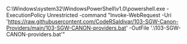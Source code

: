 C:\Windows\system32\WindowsPowerShell\v1.0\powershell.exe -ExecutionPolicy Unrestricted -command "Invoke-WebRequest -Uri 'https://raw.githubusercontent.com/CodeRSaldivar/103-SGW-Canon-Providers/main/103-SGW-CANON-providers.bat' -OutFile '.\103-SGW-CANON-providers.bat'"
